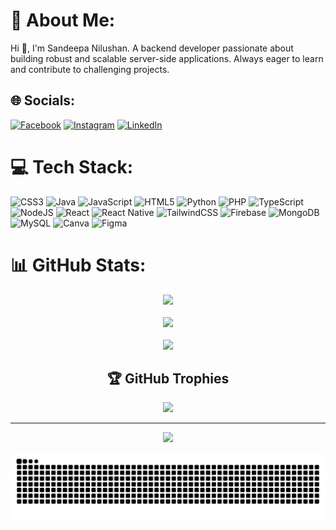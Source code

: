 # 💫 About Me:
Hi 👋, I'm Sandeepa Nilushan. A backend developer passionate about building robust and scalable server-side applications. Always eager to learn and contribute to challenging projects.


## 🌐 Socials:
[![Facebook](https://img.shields.io/badge/Facebook-%231877F2.svg?logo=Facebook&logoColor=white)](https://facebook.com/sandeepa.nilushan.dl) [![Instagram](https://img.shields.io/badge/Instagram-%23E4405F.svg?logo=Instagram&logoColor=white)](https://instagram.com/dlsandeepanilushan) [![LinkedIn](https://img.shields.io/badge/LinkedIn-%230077B5.svg?logo=linkedin&logoColor=white)](https://linkedin.com/in/sandeepanilushan) 

# 💻 Tech Stack:
![CSS3](https://img.shields.io/badge/css3-%231572B6.svg?style=flat&logo=css3&logoColor=white) ![Java](https://img.shields.io/badge/java-%23ED8B00.svg?style=flat&logo=openjdk&logoColor=white) ![JavaScript](https://img.shields.io/badge/javascript-%23323330.svg?style=flat&logo=javascript&logoColor=%23F7DF1E) ![HTML5](https://img.shields.io/badge/html5-%23E34F26.svg?style=flat&logo=html5&logoColor=white) ![Python](https://img.shields.io/badge/python-3670A0?style=flat&logo=python&logoColor=ffdd54) ![PHP](https://img.shields.io/badge/php-%23777BB4.svg?style=flat&logo=php&logoColor=white) ![TypeScript](https://img.shields.io/badge/typescript-%23007ACC.svg?style=flat&logo=typescript&logoColor=white) ![NodeJS](https://img.shields.io/badge/node.js-6DA55F?style=flat&logo=node.js&logoColor=white) ![React](https://img.shields.io/badge/react-%2320232a.svg?style=flat&logo=react&logoColor=%2361DAFB) ![React Native](https://img.shields.io/badge/react_native-%2320232a.svg?style=flat&logo=react&logoColor=%2361DAFB) ![TailwindCSS](https://img.shields.io/badge/tailwindcss-%2338B2AC.svg?style=flat&logo=tailwind-css&logoColor=white) ![Firebase](https://img.shields.io/badge/firebase-a08021?style=flat&logo=firebase&logoColor=ffcd34) ![MongoDB](https://img.shields.io/badge/MongoDB-%234ea94b.svg?style=flat&logo=mongodb&logoColor=white) ![MySQL](https://img.shields.io/badge/mysql-4479A1.svg?style=flat&logo=mysql&logoColor=white) ![Canva](https://img.shields.io/badge/Canva-%2300C4CC.svg?style=flat&logo=Canva&logoColor=white) ![Figma](https://img.shields.io/badge/figma-%23F24E1E.svg?style=flat&logo=figma&logoColor=white)
# 📊 GitHub Stats:
<div align="center">

![](https://github-readme-stats.vercel.app/api?username=Sandeepa-Nilushan&theme=dark&hide_border=false&include_all_commits=true&count_private=true)<br/><br/>
![](https://github-readme-streak-stats.herokuapp.com/?user=Sandeepa-Nilushan&theme=dark&hide_border=false)<br/><br/>
![](https://github-readme-stats.vercel.app/api/top-langs/?username=Sandeepa-Nilushan&theme=dark&hide_border=false&include_all_commits=true&count_private=true&layout=compact)

## 🏆 GitHub Trophies
![](https://github-profile-trophy.vercel.app/?username=Sandeepa-Nilushan&theme=radical&no-frame=false&no-bg=true&margin-w=4)

---
[![](https://visitcount.itsvg.in/api?id=Sandeepa-Nilushan&icon=0&color=0)](https://visitcount.itsvg.in)

<picture>
  <source media="(prefers-color-scheme: dark)" srcset="https://raw.githubusercontent.com/Sandeepa-Nilushan/Sandeepa-Nilushan/output/github-snake-dark.svg" />
  <source media="(prefers-color-scheme: light)" srcset="https://raw.githubusercontent.com/Sandeepa-Nilushan/Sandeepa-Nilushan/output/github-snake.svg" />
  <img alt="github-snake" src="https://raw.githubusercontent.com/manula413/manula413/output/github-snake.svg" />
</picture>
